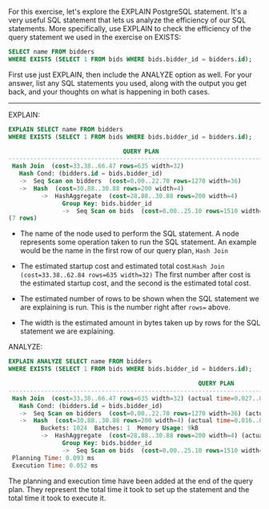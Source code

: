For this exercise, let's explore the EXPLAIN PostgreSQL statement. It's a very useful SQL statement that lets us analyze the efficiency of our SQL statements. More specifically, use EXPLAIN to check the efficiency of the query statement we used in the exercise on EXISTS:
```sql
SELECT name FROM bidders
WHERE EXISTS (SELECT 1 FROM bids WHERE bids.bidder_id = bidders.id);
```
First use just EXPLAIN, then include the ANALYZE option as well. For your answer, list any SQL statements you used, along with the output you get back, and your thoughts on what is happening in both cases.

--------------------------------------------------
EXPLAIN:
```sql
EXPLAIN SELECT name FROM bidders
WHERE EXISTS (SELECT 1 FROM bids WHERE bids.bidder_id = bidders.id);
```
```sql
                                QUERY PLAN
--------------------------------------------------------------------------
 Hash Join  (cost=33.38..66.47 rows=635 width=32)
   Hash Cond: (bidders.id = bids.bidder_id)
   ->  Seq Scan on bidders  (cost=0.00..22.70 rows=1270 width=36)
   ->  Hash  (cost=30.88..30.88 rows=200 width=4)
         ->  HashAggregate  (cost=28.88..30.88 rows=200 width=4)
               Group Key: bids.bidder_id
               ->  Seq Scan on bids  (cost=0.00..25.10 rows=1510 width=4)
(7 rows)
```

- The name of the node used to perform the SQL statement. A node represents some operation taken to run the SQL statement. An example would be the name in the first row of our query plan, `Hash Join`

- The estimated startup cost and estimated total cost.`Hash Join (cost=33.38..62.84 rows=635 width=32)` The first number after cost is the estimated startup cost, and the second is the estimated total cost.

- The estimated number of rows to be shown when the SQL statement we are explaining is run. This is the number right after `rows=` above.

- The width is the estimated amount in bytes taken up by rows for the SQL statement we are explaining.


ANALYZE:
```sql
EXPLAIN ANALYZE SELECT name FROM bidders
WHERE EXISTS (SELECT 1 FROM bids WHERE bids.bidder_id = bidders.id);
```
```sql
                                                     QUERY PLAN
---------------------------------------------------------------------------------------------------------------------
 Hash Join  (cost=33.38..66.47 rows=635 width=32) (actual time=0.027..0.029 rows=6 loops=1)
   Hash Cond: (bidders.id = bids.bidder_id)
   ->  Seq Scan on bidders  (cost=0.00..22.70 rows=1270 width=36) (actual time=0.007..0.008 rows=7 loops=1)
   ->  Hash  (cost=30.88..30.88 rows=200 width=4) (actual time=0.016..0.016 rows=6 loops=1)
         Buckets: 1024  Batches: 1  Memory Usage: 9kB
         ->  HashAggregate  (cost=28.88..30.88 rows=200 width=4) (actual time=0.014..0.015 rows=6 loops=1)
               Group Key: bids.bidder_id
               ->  Seq Scan on bids  (cost=0.00..25.10 rows=1510 width=4) (actual time=0.003..0.005 rows=26 loops=1)
 Planning Time: 0.093 ms
 Execution Time: 0.052 ms
```

The planning and execution time have been added at the end of the query plan. They represent the total time it took to set up the statement and the total time it took to execute it.